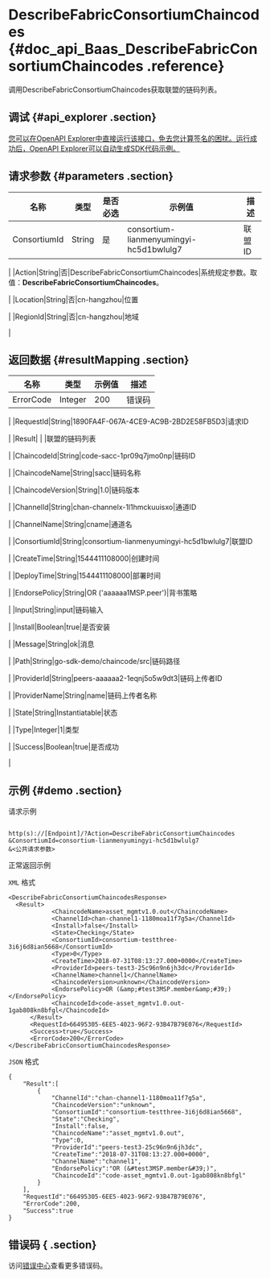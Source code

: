 # DescribeFabricConsortiumChaincodes {#doc_api_Baas_DescribeFabricConsortiumChaincodes .reference}

调用DescribeFabricConsortiumChaincodes获取联盟的链码列表。

## 调试 {#api_explorer .section}

[您可以在OpenAPI Explorer中直接运行该接口，免去您计算签名的困扰。运行成功后，OpenAPI Explorer可以自动生成SDK代码示例。](https://api.aliyun.com/#product=Baas&api=DescribeFabricConsortiumChaincodes&type=RPC&version=2018-12-21)

## 请求参数 {#parameters .section}

|名称|类型|是否必选|示例值|描述|
|--|--|----|---|--|
|ConsortiumId|String|是|consortium-lianmenyumingyi-hc5d1bwlulg7|联盟ID

 |
|Action|String|否|DescribeFabricConsortiumChaincodes|系统规定参数。取值：**DescribeFabricConsortiumChaincodes**。

 |
|Location|String|否|cn-hangzhou|位置

 |
|RegionId|String|否|cn-hangzhou|地域

 |

## 返回数据 {#resultMapping .section}

|名称|类型|示例值|描述|
|--|--|---|--|
|ErrorCode|Integer|200|错误码

 |
|RequestId|String|1890FA4F-067A-4CE9-AC9B-2BD2E58FB5D3|请求ID

 |
|Result| | |联盟的链码列表

 |
|ChaincodeId|String|code-sacc-1pr09q7jmo0np|链码ID

 |
|ChaincodeName|String|sacc|链码名称

 |
|ChaincodeVersion|String|1.0|链码版本

 |
|ChannelId|String|chan-channelx-1l1hmckuuisxo|通道ID

 |
|ChannelName|String|cname|通道名

 |
|ConsortiumId|String|consortium-lianmenyumingyi-hc5d1bwlulg7|联盟ID

 |
|CreateTime|String|1544411108000|创建时间

 |
|DeployTime|String|1544411108000|部署时间

 |
|EndorsePolicy|String|OR \('aaaaaa1MSP.peer'\)|背书策略

 |
|Input|String|input|链码输入

 |
|Install|Boolean|true|是否安装

 |
|Message|String|ok|消息

 |
|Path|String|go-sdk-demo/chaincode/src|链码路径

 |
|ProviderId|String|peers-aaaaaa2-1eqnj5o5w9dt3|链码上传者ID

 |
|ProviderName|String|name|链码上传者名称

 |
|State|String|Instantiatable|状态

 |
|Type|Integer|1|类型

 |
|Success|Boolean|true|是否成功

 |

## 示例 {#demo .section}

请求示例

``` {#request_demo}

http(s)://[Endpoint]/?Action=DescribeFabricConsortiumChaincodes
&ConsortiumId=consortium-lianmenyumingyi-hc5d1bwlulg7
&<公共请求参数>

```

正常返回示例

`XML` 格式

``` {#xml_return_success_demo}
<DescribeFabricConsortiumChaincodesResponse>
  <Result>
		    <ChaincodeName>asset_mgmtv1.0.out</ChaincodeName>
		    <ChannelId>chan-channel1-1180moa11f7g5a</ChannelId>
		    <Install>false</Install>
		    <State>Checking</State>
		    <ConsortiumId>consortium-testthree-3i6j6d8ian5668</ConsortiumId>
		    <Type>0</Type>
		    <CreateTime>2018-07-31T08:13:27.000+0000</CreateTime>
		    <ProviderId>peers-test3-25c96n9n6jh3dc</ProviderId>
		    <ChannelName>channel1</ChannelName>
		    <ChaincodeVersion>unknown</ChaincodeVersion>
		    <EndorsePolicy>OR (&amp;#test3MSP.member&amp;#39;)</EndorsePolicy>
		    <ChaincodeId>code-asset_mgmtv1.0.out-1gab808kn8bfgl</ChaincodeId>
	  </Result>
	  <RequestId>66495305-6EE5-4023-96F2-93B47B79E076</RequestId>
	  <Success>true</Success>
	  <ErrorCode>200</ErrorCode>
</DescribeFabricConsortiumChaincodesResponse>
```

`JSON` 格式

``` {#json_return_success_demo}
{
	"Result":[
		{
			"ChannelId":"chan-channel1-1180moa11f7g5a",
			"ChaincodeVersion":"unknown",
			"ConsortiumId":"consortium-testthree-3i6j6d8ian5668",
			"State":"Checking",
			"Install":false,
			"ChaincodeName":"asset_mgmtv1.0.out",
			"Type":0,
			"ProviderId":"peers-test3-25c96n9n6jh3dc",
			"CreateTime":"2018-07-31T08:13:27.000+0000",
			"ChannelName":"channel1",
			"EndorsePolicy":"OR (&#test3MSP.member&#39;)",
			"ChaincodeId":"code-asset_mgmtv1.0.out-1gab808kn8bfgl"
		}
	],
	"RequestId":"66495305-6EE5-4023-96F2-93B47B79E076",
	"ErrorCode":200,
	"Success":true
}
```

## 错误码 { .section}

访问[错误中心](https://error-center.aliyun.com/status/product/Baas)查看更多错误码。

